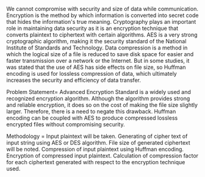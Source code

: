 We cannot compromise with security and size of data while communication. 
Encryption is the method by which information is converted into secret code that hides the information's true meaning. 
Cryptography plays an important role in maintaining data security as it is an encryption technique that converts plaintext to ciphertext with certain algorithms.
AES is a very strong cryptographic algorithm, making it the security standard of the National Institute of Standards and Technology.
Data compression is a method in which the logical size of a file is reduced to save disk space for easier and faster transmission over a network or the Internet.
But in some studies, it was stated that the use of AES has side effects on file size, so Huffman encoding is used for lossless compression of data, which ultimately increases the security and efficiency of data transfer.


Problem Statement=
Advanced Encryption Standard is a widely used and recognized encryption algorithm.
Although the algorithm provides strong and reliable encryption, it does so on the cost of making the file size slightly larger. Therefore, there is a need to negate this drawback. 
Huffman encoding can be coupled with AES to produce compressed lossless encrypted files without compromising security.


Methodology =
Input plaintext will be taken.
Generating of cipher text of input string using AES or DES algorithm.
File size of generated ciphertext will be noted.
Compression of input plaintext using Huffman encoding.
Encryption of compressed input plaintext.
Calculation of compression factor for each ciphertext generated with respect to the encryption technique used.


